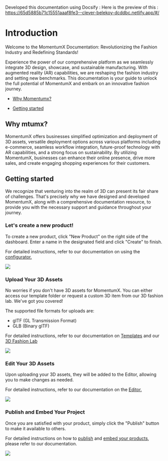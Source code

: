Developed this documentation using Docsify :
Here is the preview of this :  https://65d5885b71c15551aaaf8fe3--clever-belekoy-dcddbc.netlify.app/#/

# Introduction <!-- omit in toc -->
Welcome to the MomentumX Documentation: Revolutionizing the Fashion Industry and Redefining Standards!

Experience the power of our comprehensive platform as we seamlessly integrate 3D design, showcase, and sustainable manufacturing. With augmented reality (AR) capabilities, we are reshaping the fashion industry and setting new benchmarks. This documentation is your guide to unlock the full potential of MomentumX and embark on an innovative fashion journey.

 - [Why Momentumx?](#why-mtumx)

 - [Getting started](#getting-started)


## Why mtumx?
 MomentumX offers businesses simplified optimization and deployment of 3D assets, versatile deployment options across various platforms including e-commerce, seamless workflow integration, future-proof technology with AR capabilities, and a strong focus on sustainability. By utilizing MomentumX, businesses can enhance their online presence, drive more sales, and create engaging shopping experiences for their customers.
## Getting started
We recognize that venturing into the realm of 3D can present its fair share of challenges. That's precisely why we have designed and developed MomentumX, along with a comprehensive documentation resource, to provide you with the necessary support and guidance throughout your journey.
<!-- To get started with MomentumX, [click here](getting_started.md). -->


<!-- ## The dashboard
When you first login to MomentumX, this is the page you will be greeted with:
<!-- 
<!-- [Dashboard](Images/dashboard.png) -->

### Let's create a new product!



To create a new product, click <span class="span-new-product">"New Product"</span> on the right side of the dashboard. Enter a name in the designated field and click <span class="span-new-product"> "Create"</span> to finish.

For detailed instructions, refer to our documentation on using the <a href="http://platform.mtumx.com/">configurator.</a>

<img class="image-product" src="./Images/allprod.png">



### Upload Your 3D Assets 
No worries if you don't have 3D assets for MomentumX. You can either access our template folder or request a custom 3D item from our 3D fashion lab. We've got you covered!

The supported file formats for uploads are:
- glTF (GL Transmission Format)
- GLB (Binary glTF)

For detailed instructions, refer to our documentation on <a href="http://platform.mtumx.com/">Templates</a> and our <a href="http://platform.mtumx.com/">3D Fashion Lab</a>

<img class="image-product" src="./Images/upload (1).png">

### Edit Your 3D Assets
Upon uploading your 3D assets, they will be added to the Editor, allowing you to make changes as needed.

For detailed instructions, refer to our documentation on the <a href="http://platform.mtumx.com/">Editor.</a>

<img class="image-product" src="./Images/create_configuration.png">

### Publish and Embed Your Project

Once you are satisfied with your product, simply click the <span class="span-new-product">"Publish"</span> button to make it available to others.

For detailed instructions on how to <a href="http://platform.mtumx.com/">publish</a> and <a href="http://platform.mtumx.com/">embed your products</a>, please refer to our documentation.


<img class="image-product" src="./Images/share-project.png">
